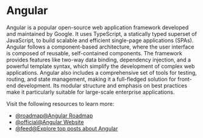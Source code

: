 # Angular

Angular is a popular open-source web application framework developed and maintained by Google. It uses TypeScript, a statically typed superset of JavaScript, to build scalable and efficient single-page applications (SPAs). Angular follows a component-based architecture, where the user interface is composed of reusable, self-contained components. The framework provides features like two-way data binding, dependency injection, and a powerful template syntax, which simplify the development of complex web applications. Angular also includes a comprehensive set of tools for testing, routing, and state management, making it a full-fledged solution for front-end development. Its modular structure and emphasis on best practices make it particularly suitable for large-scale enterprise applications.

Visit the following resources to learn more:

- [@roadmap@Angular Roadmap](https://roadmap.sh/angular)
- [@official@Angular Website](https://angular.io/start)
- [@feed@Explore top posts about Angular](https://app.daily.dev/tags/angular?ref=roadmapsh)
